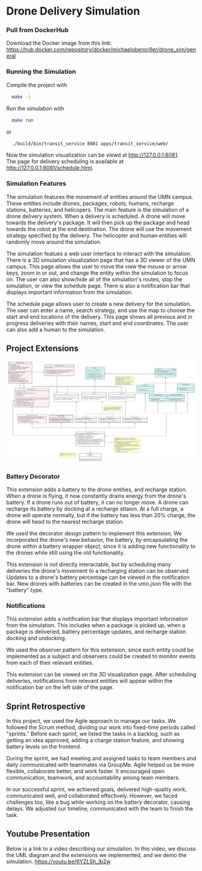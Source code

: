 # Drone Delivery Simulation

  
### Pull from DockerHub 

Download the Docker image from this link: https://hub.docker.com/repository/docker/michaeloberpriller/drone_sim/general


### Running the Simulation
  Compile the project with
  ```bash
    make -j
  ```
  Run the simulation with
  ```bash
    make run
  ```
  or
  ```bash
    ./build/bin/transit_service 8081 apps/transit_service/web/
  ```
  Now the simulation visualization can be viewd at http://127.0.0.1:8081.  
  The page for delivery scheduling is available at http://127.0.0.1:8081/schedule.html.

### Simulation Features
The simulation features the movement of entities around the UMN campus. These entities include drones, packages, robots, humans, recharge stations, batteries, and helicopers. The main feature is the simulation of a drone delivery system. When a delivery is scheduled. A drone will move towards the delivery's package. It will then pick up the package and head towards the robot at the end destination. The drone will use the movement strategy specified by the delivery. The helicopter and human entities will randomly move around the simulation.  
  
The simulation featues a web user interface to interact with the simulation. There is a 3D simulation visualization page that has a 3D viewer of the UMN campus. This page allows the user to move the view the mouse or arrow keys, zoom in or out, and change the entity within the simulation to focus on. The user can also show/hide all of the simulation's routes, stop the simulation, or view the schedule page. There is also a notification bar that displays important information from the simulation.  
  
The schedule page allows user to create a new delivery for the simulation. The user can enter a name, search strategy, and use the map to choose the start and end locations of the delivery. This page shows all previous and in progress deliveries with their names, start and end coordinates. The user can also add a human to the simulation.

## Project Extensions

![UML Diagram](images/UML.png)

### Battery Decorator
This extension adds a battery to the drone entities, and recharge station. When a drone is flying, it now constantly drains energy from the drone's battery. If a drone runs out of battery, it can no longer move. A drone can recharge its battery by docking at a recharge sttaion. At a full charge, a drone will operate normally, but if the battery has less than 20% charge, the drone will head to the nearest recharge station.  
  
We used the decorator design pattern to implement this extension, We incorporated the drone's new behavior, the battery, by encapsulating the drone within a battery wrapper object, since it is adding new functionality to the drones while still using the old functionality.
  
This extension is not directly interactable, but by scheduling many deliveries the drone's movement to a recharging station can be observed. Updates to a drone's battery percentage can be viewed in the notification bar. New drones with batteries can be created in the umn.json file with the "battery" type.

### Notifications
This extension adds a notification bar that displays important information from the simulation. This includes when a package is picked up, when a package is deliveried, battery percentage updates, and recharge station docking and undocking.
  
We used the observer pattern for this extension, since each entity could be implemented as a subject and observers could be created to monitor events from each of their relevant entities.

This extension can be viewed on the 3D visualization page. After scheduling deliveries, notifications from relevant entities will appear within the notification bar on the left side of the page.

## Sprint Retrospective

In this project, we used the Agile approach to manage our tasks. We followed the Scrum method, dividing our work into fixed-time periods called "sprints." Before each sprint, we listed the tasks in a backlog, such as getting an idea approved, adding a charge station feature, and showing battery levels on the frontend.

During the sprint, we had meeting and assigned tasks to team members and daily communicated with teammates via GroupMe. Agile helped us be more flexible, collaborate better, and work faster. It encouraged open communication, teamwork, and accountability among team members.

In our successful sprint, we achieved goals, delivered high-quality work, communicated well, and collaborated effectively. However, we faced challenges too, like a bug while working on the battery decorator, causing delays. We adjusted our timeline, communicated with the team to finish the task.


## Youtube Presentation
Below is a link to a video describing our simulation. In this video, we discuss the UML diagram and the extensions we implemented, and we demo the simulation.
https://youtu.be/6YZLSh_lb2w
